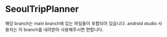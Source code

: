 # SeoulTripPlanner

해당 branch는 main branch에 있는 파일들이 포함되어 있습니다.
android studio 사용자는 이 branch를 내려받아 사용해주시면 편합니다.

